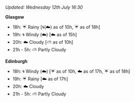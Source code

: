 *Updated: Wednesday 12th July 16:30*

**Glasgow**

* 18h: :umbrella: Rainy [:cyclone:(:cloud:) as of 10h, :umbrella: as of 18h]
* 19h: :cyclone: Windy (:cloud:) [:cloud: as of 15h]
* 20h: :cloud: Cloudy [:partly_sunny: as of 10h]
* 21h - 5h: :partly_sunny: Partly Cloudy

**Edinburgh**

* 18h: :cyclone: Windy (:cloud:) [:umbrella: as of 10h, :cloud: as of 17h, :umbrella: as of 18h]
* 19h: :umbrella: Rainy [:cloud: as of 17h]
* 20h: :cloud: Cloudy
* 21h - 5h: :partly_sunny: Partly Cloudy

